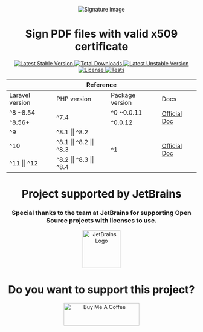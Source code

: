 <p align="center">
  <img src="https://user-images.githubusercontent.com/14093492/127516361-48fbde85-1f34-4626-82ae-44b11aa0de15.png" alt="Signature image">
</p>

<h1 align="center">Sign PDF files with valid x509 certificate</h1>

<p align="center">
  <a href="https://github.com/lsnepomuceno/laravel-a1-pdf-sign/releases/latest">
    <img src="https://poser.pugx.org/lsnepomuceno/laravel-a1-pdf-sign/v" alt="Latest Stable Version">
  </a>
  <a href="https://packagist.org/packages/lsnepomuceno/laravel-a1-pdf-sign/stats">
    <img src="https://poser.pugx.org/lsnepomuceno/laravel-a1-pdf-sign/downloads" alt="Total Downloads">
  </a>
  <a href="https://github.com/lsnepomuceno/laravel-a1-pdf-sign/tree/dev">
    <img src="https://poser.pugx.org/lsnepomuceno/laravel-a1-pdf-sign/v/unstable" alt="Latest Unstable Version">
  </a>
  <a href="https://github.com/lsnepomuceno/laravel-a1-pdf-sign/blob/main/LICENSE.md">
    <img src="https://poser.pugx.org/lsnepomuceno/laravel-a1-pdf-sign/license" alt="License">
  </a>
  <a href="https://github.com/lsnepomuceno/laravel-a1-pdf-sign/actions/workflows/main_action.yml">
    <img src="https://github.com/lsnepomuceno/laravel-a1-pdf-sign/actions/workflows/main_action.yml/badge.svg?branch=main" alt="Tests">
  </a>
</p>

<table align="center">
  <thead>
    <tr>
      <th colspan="4">Reference</th>
    </tr>
  </thead>
  <tr>
    <td>Laravel version</td>
    <td>PHP version</td>
    <td>Package version</td>
    <td>Docs</td>
  </tr>

  <tr>
    <td>^8 ~8.54</td>
    <td rowspan="2">^7.4</td>
    <td>^0 ~0.0.11</td>
    <td rowspan="2"><a href="https://laravel-a1-pdf-sign.netlify.app/docs/0.x/home">Official Doc</a></td>
  </tr>

  <tr>
    <td>^8.56+</td>
    <td>^0.0.12</td>
  </tr>

  <tr>
    <td>^9</td>
    <td>^8.1 || ^8.2</td>
    <td rowspan="3">^1</td>
    <td rowspan="3"><a href="https://laravel-a1-pdf-sign.netlify.app/docs/1.x/release-notes">Official Doc</a></td>
  </tr>

  <tr>
    <td>^10</td>
    <td>^8.1 || ^8.2 || ^8.3</td>
  </tr>

  <tr>
    <td>^11 || ^12</td>
    <td>^8.2 || ^8.3 || ^8.4</td>
  </tr>
</table>


<h1 align="center">Project supported by JetBrains</h1>
<h3 align="center">Special thanks to the team at JetBrains for supporting Open Source projects with licenses to use.</h3>
<p align="center">
  <a href="https://www.jetbrains.com/community/opensource/?from=https://github.com/lsnepomuceno/laravel-a1-pdf-sign#support">
    <img src="https://user-images.githubusercontent.com/14093492/195155296-55db9dcb-feca-4f2b-a9d4-205fadc580b7.svg" width="100" alt="JetBrains Logo">
  </a>
</p>

<h1 align="center">Do you want to support this project?</h1>
<p align="center">
  <a href="https://www.buymeacoffee.com/lucasnepomuceno" target="_blank">
    <img src="https://cdn.buymeacoffee.com/buttons/v2/default-yellow.png" alt="Buy Me A Coffee" height="60" width="200" >
  </a>
</p>
